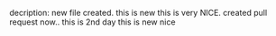 decription: new file created. this is new
this is very NICE.
created pull request now..
this is 2nd day
this is new
nice
